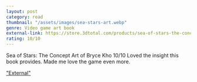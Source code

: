 ```yaml
---
layout: post
category: read
thumbnail: "/assets/images/sea-stars-art.webp"
genre: Video game art book
external-link: https://store.3dtotal.com/products/sea-of-stars-the-concept-art-of-bryce-kho
rating: 10/10
---
```

Sea of Stars: The Concept Art of Bryce Kho
10/10
Loved the insight this book provides. Made me love the game even more.

["External"](https://store.3dtotal.com/products/sea-of-stars-the-concept-art-of-bryce-kho)